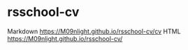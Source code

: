 # rsschool-cv

Markdown https://M09nlight.github.io/rsschool-cv/cv
HTML https://M09nlight.github.io/rsschool-cv/